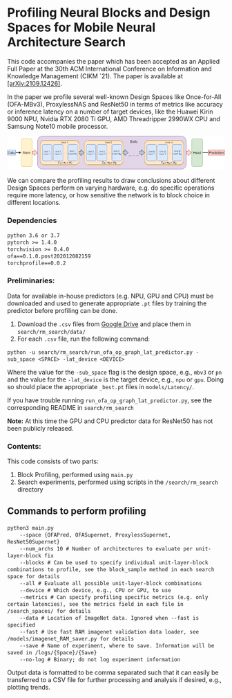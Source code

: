 # Profiling Neural Blocks and Design Spaces for Mobile Neural Architecture Search

This code accompanies the paper which has been accepted as an Applied Full Paper at the 30th ACM International 
Conference on Information and Knowledge Management (CIKM `21). The paper is available at [[arXiv:2109.12426]](https://arxiv.org/abs/2109.12426).

In the paper we profile several well-known Design Spaces like Once-for-All (OFA-MBv3), ProxylessNAS and ResNet50 in 
terms of metrics like accuracy or inference latency on a number of target devices, like the Huawei Kirin 9000 NPU, 
Nvidia RTX 2080 Ti GPU, AMD Threadripper 2990WX CPU and Samsung Note10 mobile processor. 

<p align="center">
  <img src="fig/network_layout.png" alt="Network Layout">
</p>


We can compare the 
profiling results to draw conclusions about different Design Spaces perform on varying hardware, e.g. do specific
operations require more latency, or how sensitive the network is to block choice in different locations.




### Dependencies
```
python 3.6 or 3.7
pytorch >= 1.4.0
torchvision >= 0.4.0
ofa==0.1.0.post202012082159
torchprofile==0.0.2
```

### Preliminaries:
Data for available in-house predictors (e.g. NPU, GPU and CPU) must be downloaded and used to generate appropriate `.pt` files by training the predictor before profiling can be done.
1. Download the `.csv` files from [Google Drive](https://drive.google.com/drive/folders/1qUqWzc3D3-1LmRxqQiy6u4CRWsmOymuF) and place them in `search/rm_search/data/`
2. For each `.csv` file, run the following command:
```
python -u search/rm_search/run_ofa_op_graph_lat_predictor.py -sub_space <SPACE> -lat_device <DEVICE>
```
Where the value for the `-sub_space` flag is the design space, e.g., `mbv3` or `pn` and the value for the `-lat_device` is the target device, e.g., `npu` or `gpu`. Doing so should place the appropriate `_best.pt` files in `models/Latency/`.

If you have trouble running `run_ofa_op_graph_lat_predictor.py`, see the corresponding README in `search/rm_search`

**Note:** At this time the GPU and CPU predictor data for ResNet50 has not been publicly released.

### Contents: <br/>

This code consists of two parts:

1. Block Profiling, performed using `main.py`
2. Search experiments, performed using scripts in the `/search/rm_search` directory

## Commands to perform profiling

```
python3 main.py
    --space {OFAPred, OFASupernet, ProxylessSupernet, ResNet50Supernet}
    --num_archs 10 # Number of architectures to evaluate per unit-layer-block fix
    --blocks # Can be used to specify individual unit-layer-block combinations to profile, see the block_sample method in each search space for details
    --all # Evaluate all possible unit-layer-block combinations
    --device # Which device, e.g., CPU or GPU, to use
    --metrics # Can specify profiling specific metrics (e.g. only certain latencies), see the metrics field in each file in /search_spaces/ for details
    --data # Location of ImageNet data. Ignored when --fast is specified
    --fast # Use fast RAM imagenet validation data loader, see /models/imagenet_RAM_saver.py for details
    --save # Name of experiment, where to save. Information will be saved in /logs/{Space}/{Save}
    --no-log # Binary; do not log experiment information
```
Output data is formatted to be comma separated such that it can easily be transferred to a CSV file for further processing and analysis if desired, e.g., plotting trends.


